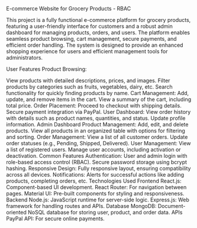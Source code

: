 E-commerce Website for Grocery Products - RBAC

This project is a fully functional e-commerce platform for grocery products, featuring a user-friendly interface for customers and a robust admin dashboard for managing products, orders, and users. The platform enables seamless product browsing, cart management, secure payments, and efficient order handling.
The system is designed to provide an enhanced shopping experience for users and efficient management tools for administrators.

User Features
Product Browsing:

View products with detailed descriptions, prices, and images.
Filter products by categories such as fruits, vegetables, dairy, etc.
Search functionality for quickly finding products by name.
Cart Management:
Add, update, and remove items in the cart.
View a summary of the cart, including total price.
Order Placement:
Proceed to checkout with shipping details.
Secure payment integration via PayPal.
User Dashboard:
View order history with details such as product names, quantities, and status.
Update profile information.
Admin Dashboard
Product Management:
Add, edit, and delete products.
View all products in an organized table with options for filtering and sorting.
Order Management:
View a list of all customer orders.
Update order statuses (e.g., Pending, Shipped, Delivered).
User Management:
View a list of registered users.
Manage user accounts, including activation or deactivation.
Common Features
Authentication:
User and admin login with role-based access control (RBAC).
Secure password storage using bcrypt hashing.
Responsive Design:
Fully responsive layout, ensuring compatibility across all devices.
Notifications:
Alerts for successful actions like adding products, completing orders, etc.
Technologies Used
Frontend
React.js:
Component-based UI development.
React Router:
For navigation between pages.
Material UI:
Pre-built components for styling and responsiveness.
Backend
Node.js:
JavaScript runtime for server-side logic.
Express.js:
Web framework for handling routes and APIs.
Database
MongoDB:
Document-oriented NoSQL database for storing user, product, and order data.
APIs
PayPal API:
For secure online payments.

